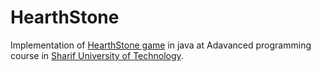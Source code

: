 # HearthStone
Implementation of [HearthStone game](https://playhearthstone.com/en-us) in java at Adavanced programming course in [Sharif University of Technology](https://www.sharif.edu/).
